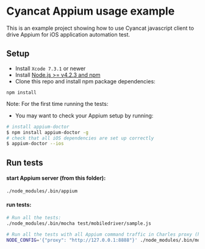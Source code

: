 # Cyancat Appium usage example

This is an example project showing how to use Cyancat javascript client to drive Appium for iOS application automation test.


## Setup

* Install `Xcode 7.3.1` or newer
* Install [Node.js >= v4.2.3 and npm](http://nodejs.org/)
* Clone this repo and install npm package dependencies:
```
npm install
```

Note: For the first time running the tests:

* You may want to check your Appium setup by running:

```bash
# install appium-doctor
$ npm install appium-doctor -g
# check that all iOS dependencies are set up correctly
$ appium-doctor --ios
```

## Run tests

#### start Appium server (from this folder):

```bash
./node_modules/.bin/appium
```

#### run tests:
```bash
# Run all the tests:
./node_modules/.bin/mocha test/mobiledriver/sample.js

# Run all the tests with all Appium command traffic in Charles proxy (https://www.charlesproxy.com/):
NODE_CONFIG='{"proxy": "http://127.0.0.1:8888"}' ./node_modules/.bin/mocha test/mobiledriver/sample.js
```

